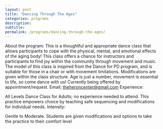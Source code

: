 ```yaml
---
layout: post
title: "Dancing Through The Ages"
categories: programs
description:
subtitle:
permalink: /programs/dancing-through-the-ages/
---
```



About the program:
This is a thoughtful and appropriate dance class that allows participants to cope with the physical, mental, and emotional effects of the aging body! This class offers a chance for instructors and participants to find joy within the community through movement and music.  The model of this class is inspired from the Dance for PD program, and is suitable for those in a chair or with movement limitations. Modifications are given within the class structure. Age is just a number, movement is essential to life, so come dance with us!
Currently being offered by appointment/request. Email; theheroncenter@gmail.com
Experience:

All Levels Dance Class for Adults; no experience needed to attend. This practice empowers choice by teaching safe sequencing and modifications for individual needs.
Intensity:

Gentle to Moderate. Students are given modifications and options to take the practice to their comfort level 
